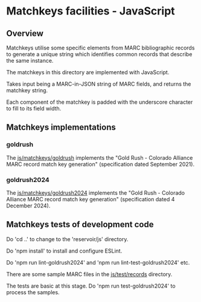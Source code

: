 # Matchkeys facilities - JavaScript

## Overview

Matchkeys utilise some specific elements from MARC bibliographic records to generate a unique string which identifies common records that describe the same instance.

The matchkeys in this directory are implemented with JavaScript.

Takes input being a MARC-in-JSON string of MARC fields, and returns the matchkey string.

Each component of the matchkey is padded with the underscore character to fill to its field width.

## Matchkeys implementations

### goldrush

The [js/matchkeys/goldrush](goldrush) implements the "Gold Rush - Colorado Alliance MARC record match key generation" (specification dated September 2021).

### goldrush2024

The [js/matchkeys/goldrush2024](goldrush2024) implements the "Gold Rush - Colorado Alliance MARC record match key generation" (specification dated 4 December 2024).

## Matchkeys tests of development code

Do 'cd ..' to change to the 'reservoir/js' directory.

Do 'npm install' to install and configure ESLint.

Do 'npm run lint-goldrush2024' and 'npm run lint-test-goldrush2024' etc.

There are some sample MARC files in the [js/test/records](../test/records) directory.

The tests are basic at this stage. Do 'npm run test-goldrush2024' to process the samples.
